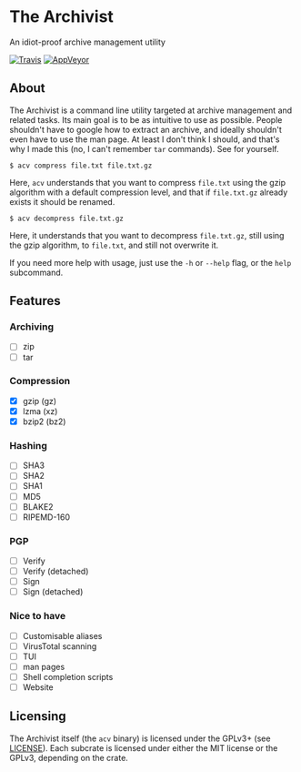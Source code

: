 # The Archivist

An idiot-proof archive management utility

[![Travis](https://img.shields.io/travis/com/raftario/archivist?style=flat-square)](https://travis-ci.com/raftario/archivist) [![AppVeyor](https://img.shields.io/appveyor/ci/raftario/archivist?style=flat-square&logo=appveyor)](https://ci.appveyor.com/project/raftario/archivist)

## About

The Archivist is a command line utility targeted at archive management and related tasks. Its main goal is to be as intuitive to use as possible. People shouldn't have to google how to extract an archive, and ideally shouldn't even have to use the man page. At least I don't think I should, and that's why I made this (no, I can't remember `tar` commands). See for yourself.

```shell
$ acv compress file.txt file.txt.gz
```

Here, `acv` understands that you want to compress `file.txt` using the gzip algorithm with a default compression level, and that if `file.txt.gz` already exists it should be renamed.

```shell
$ acv decompress file.txt.gz
```

Here, it understands that you want to decompress `file.txt.gz`, still using the gzip algorithm, to `file.txt`, and still not overwrite it.

If you need more help with usage, just use the `-h` or `--help` flag, or the `help` subcommand.

## Features

### Archiving

- [ ] zip
- [ ] tar

### Compression

- [x] gzip (gz)
- [x] lzma (xz)
- [x] bzip2 (bz2)

### Hashing

- [ ] SHA3
- [ ] SHA2
- [ ] SHA1
- [ ] MD5
- [ ] BLAKE2
- [ ] RIPEMD-160

### PGP

- [ ] Verify
- [ ] Verify (detached)
- [ ] Sign
- [ ] Sign (detached)

### Nice to have

- [ ] Customisable aliases
- [ ] VirusTotal scanning
- [ ] TUI
- [ ] man pages
- [ ] Shell completion scripts
- [ ] Website

## Licensing

The Archivist itself (the `acv` binary) is licensed under the GPLv3+ (see [LICENSE](LICENSE)). Each subcrate is licensed under either the MIT license or the GPLv3, depending on the crate.